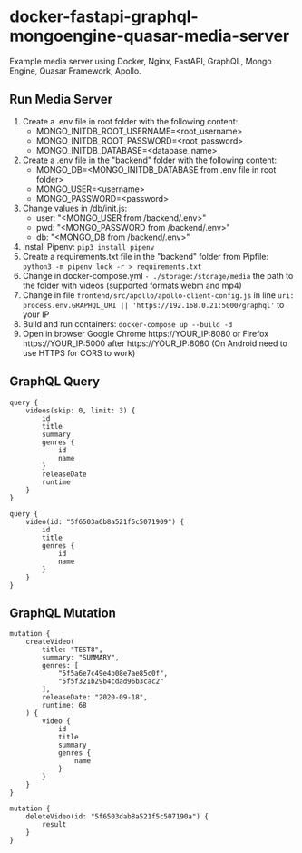 # docker-fastapi-graphql-mongoengine-quasar-media-server

Example media server using Docker, Nginx, FastAPI, GraphQL, Mongo Engine, Quasar Framework, Apollo.

## Run Media Server

1. Create a .env file in root folder with the following content:
   - MONGO_INITDB_ROOT_USERNAME=\<root_username>
   - MONGO_INITDB_ROOT_PASSWORD=\<root_password>
   - MONGO_INITDB_DATABASE=\<database_name>
2. Create a .env file in the "backend" folder with the following content:
   - MONGO_DB=\<MONGO_INITDB_DATABASE from .env file in root folder>
   - MONGO_USER=\<username>
   - MONGO_PASSWORD=\<password>
3. Change values in /db/init.js:
   - user: "\<MONGO_USER from /backend/.env>"
   - pwd: "\<MONGO_PASSWORD from /backend/.env>"
   - db: "\<MONGO_DB from /backend/.env>"
4. Install Pipenv: `pip3 install pipenv`
5. Create a requirements.txt file in the "backend" folder from Pipfile: `python3 -m pipenv lock -r > requirements.txt`
6. Change in docker-compose.yml `- ./storage:/storage/media` the path to the folder with videos (supported formats webm and mp4)
7. Change in file `frontend/src/apollo/apollo-client-config.js` in line `uri: process.env.GRAPHQL_URI || 'https://192.168.0.21:5000/graphql'` to your IP
8. Build and run containers: `docker-compose up --build -d`
9. Open in browser Google Chrome https://YOUR_IP:8080 or Firefox https://YOUR_IP:5000 after https://YOUR_IP:8080 (On Android need to use HTTPS for CORS to work)

## GraphQL Query

    query {
        videos(skip: 0, limit: 3) {
            id
            title
            summary
            genres {
                id
                name
            }
            releaseDate
            runtime
        }
    }

    query {
        video(id: "5f6503a6b8a521f5c5071909") {
            id
            title
            genres {
                id
                name
            }
        }
    }

## GraphQL Mutation

    mutation {
        createVideo(
            title: "TEST8",
            summary: "SUMMARY",
            genres: [
                "5f5a6e7c49e4b08e7ae85c0f",
                "5f5f321b29b4cdad96b3cac2"
            ],
            releaseDate: "2020-09-18",
            runtime: 68
        ) {
            video {
                id
                title
                summary
                genres {
                    name
                }
            }
        }
    }

    mutation {
        deleteVideo(id: "5f6503dab8a521f5c507190a") {
            result
        }
    }
